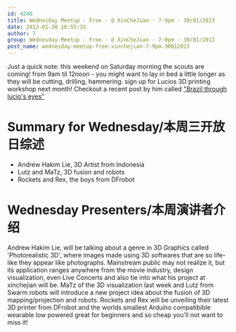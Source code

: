 ```yaml
---
id: 4246
title: Wednesday Meetup - Free - @ XinCheJian - 7-9pm - 30/01/2013
date: 2013-01-30 16:55:33
author: 7
group: Wednesday Meetup - Free - @ XinCheJian - 7-9pm - 30/01/2013
post_name: wednesday-meetup-free-xinchejian-7-9pm-30012013
---
```


Just a quick note: this weekend on Saturday morning the scouts are coming! from 9am til 12noon - you might want to lay in bed a little longer as they will be cutting, drilling, hammering. sign up for Lucios 3D printing workshop next month! Checkout a recent post by him called ["Brazil through lucio's eyes" ](http://xinchejian.us5.list-manage.com/track/click?u=98ab15cb868dfa090df3d6f81&id=e664dac03e&e=a21af6164b)

# Summary for Wednesday/本周三开放日综述

* Andrew Hakim Lie, 3D Artist from Indonesia
* Lutz and MaTz, 3D fusion and robots
* Rockets and Rex, the boys from DFrobot

# Wednesday Presenters/本周演讲者介绍

Andrew Hakim Lie, will be talking about a genre in 3D Graphics called 'Photorealistic 3D', where images made using 3D softwares that are so life-like they appear like photographs. Mainstream public may not realize it, but its application ranges anywhere from the movie industry, design visualization, even Live Concerts and also tie into what his project at xinchejian will be. MaTz of the 3D visualization last week and Lutz from Swarm robots will introduce a new project idea about the fusion of 3D mapping/projection and robots. Rockets and Rex will be unveiling their latest 3D printer from DFrobot and the worlds smallest Arduino compatibible wearable low powered great for beginners and so cheap you'll not want to miss it!